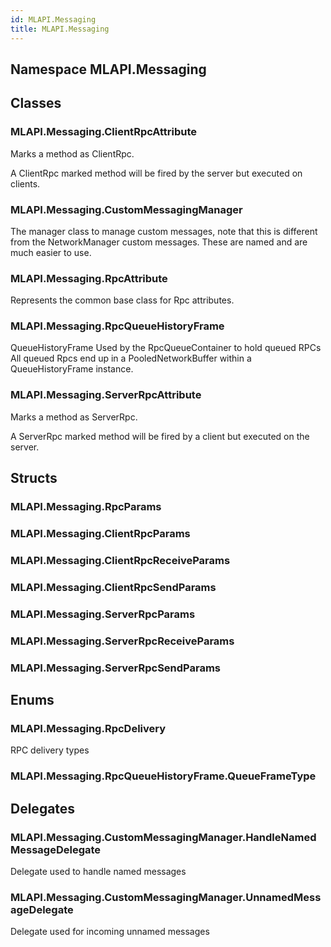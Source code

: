 ```yaml
---  
id: MLAPI.Messaging  
title: MLAPI.Messaging
---
```


## Namespace MLAPI.Messaging

<div class="markdown level0 summary">

</div>

<div class="markdown level0 conceptual">

</div>

<div class="markdown level0 remarks">

</div>

## Classes

### MLAPI.Messaging.ClientRpcAttribute

<div class="section">

Marks a method as ClientRpc.

A ClientRpc marked method will be fired by the server but executed on
clients.

</div>

### MLAPI.Messaging.CustomMessagingManager

<div class="section">

The manager class to manage custom messages, note that this is different
from the NetworkManager custom messages. These are named and are much
easier to use.

</div>

### MLAPI.Messaging.RpcAttribute

<div class="section">

Represents the common base class for Rpc attributes.

</div>

### MLAPI.Messaging.RpcQueueHistoryFrame

<div class="section">

QueueHistoryFrame Used by the RpcQueueContainer to hold queued RPCs All
queued Rpcs end up in a PooledNetworkBuffer within a QueueHistoryFrame
instance.

</div>

### MLAPI.Messaging.ServerRpcAttribute

<div class="section">

Marks a method as ServerRpc.

A ServerRpc marked method will be fired by a client but executed on the
server.

</div>

## Structs

### MLAPI.Messaging.RpcParams

<div class="section">

</div>

### MLAPI.Messaging.ClientRpcParams

<div class="section">

</div>

### MLAPI.Messaging.ClientRpcReceiveParams

<div class="section">

</div>

### MLAPI.Messaging.ClientRpcSendParams

<div class="section">

</div>

### MLAPI.Messaging.ServerRpcParams

<div class="section">

</div>

### MLAPI.Messaging.ServerRpcReceiveParams

<div class="section">

</div>

### MLAPI.Messaging.ServerRpcSendParams

<div class="section">

</div>

## Enums

### MLAPI.Messaging.RpcDelivery

<div class="section">

RPC delivery types

</div>

### MLAPI.Messaging.RpcQueueHistoryFrame.QueueFrameType

<div class="section">

</div>

## Delegates

### MLAPI.Messaging.CustomMessagingManager.HandleNamedMessageDelegate

<div class="section">

Delegate used to handle named messages

</div>

### MLAPI.Messaging.CustomMessagingManager.UnnamedMessageDelegate

<div class="section">

Delegate used for incoming unnamed messages

</div>
